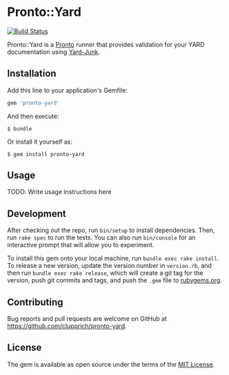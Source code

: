 # Pronto::Yard

[![Build Status](https://travis-ci.org/clupprich/pronto-yard.svg?branch=master)](https://travis-ci.org/clupprich/pronto-yard)

Pronto::Yard is a [Pronto](https://github.com/prontolabs/pronto) runner that provides validation for your YARD documentation using [Yard-Junk](https://github.com/zverok/yard-junk).

## Installation

Add this line to your application's Gemfile:

```ruby
gem 'pronto-yard'
```

And then execute:

    $ bundle

Or install it yourself as:

    $ gem install pronto-yard

## Usage

TODO: Write usage instructions here

## Development

After checking out the repo, run `bin/setup` to install dependencies. Then, run `rake spec` to run the tests. You can also run `bin/console` for an interactive prompt that will allow you to experiment.

To install this gem onto your local machine, run `bundle exec rake install`. To release a new version, update the version number in `version.rb`, and then run `bundle exec rake release`, which will create a git tag for the version, push git commits and tags, and push the `.gem` file to [rubygems.org](https://rubygems.org).

## Contributing

Bug reports and pull requests are welcome on GitHub at https://github.com/clupprich/pronto-yard.

## License

The gem is available as open source under the terms of the [MIT License](https://opensource.org/licenses/MIT).
